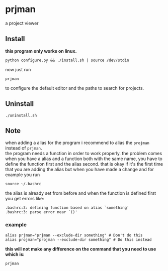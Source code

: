 # prjman
a project viewer
## Install
**this program only works on linux.**
```
python configure.py && ./install.sh | source /dev/stdin
```
now just run
```
prjman
```
to configure the default editor and the paths to search for projects.
## Uninstall
```
./uninstall.sh
```
## Note
when adding a alias for the program i recommend to alias the `projman` instead of `prjman`.\
the program needs a function in order to work properly.
the problem comes when you have a alias and a function both with the same name, you have to define the function first and the alias second. that is okay if it's the first time that you are adding the alias but when you have made a change and for example you run 
```
source ~/.bashrc
``` 
the alias is already set from before and when the function is defined first you get errors like:
```
.bashrc:3: defining function based on alias `something'
.bashrc:3: parse error near `()'
```
### example
```
alias prjman="prjman --exclude-dir something" # Don't do this
alias projman="projman --exclude-dir something" # Do this instead
```
**this will not make any difference on the command that you need to use which is:**
```
prjman
```
